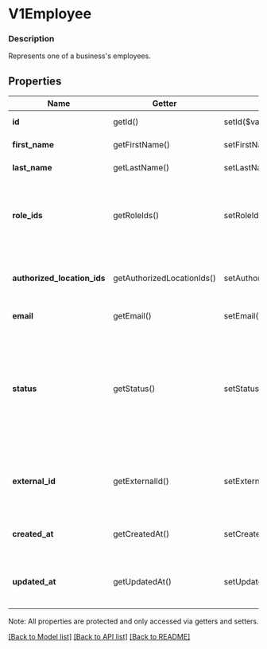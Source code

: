 # V1Employee

### Description

Represents one of a business's employees.

## Properties
Name | Getter | Setter | Type | Description | Notes
------------ | ------------- | ------------- | ------------- | ------------- | -------------
**id** | getId() | setId($value) | **string** | The employee&#39;s unique ID. | [optional] 
**first_name** | getFirstName() | setFirstName($value) | **string** | The employee&#39;s first name. | 
**last_name** | getLastName() | setLastName($value) | **string** | The employee&#39;s last name. | 
**role_ids** | getRoleIds() | setRoleIds($value) | **string[]** | The ids of the employee&#39;s associated roles. Currently, you can specify only one or zero roles per employee. | [optional] 
**authorized_location_ids** | getAuthorizedLocationIds() | setAuthorizedLocationIds($value) | **string[]** | The IDs of the locations the employee is allowed to clock in at. | [optional] 
**email** | getEmail() | setEmail($value) | **string** | The employee&#39;s email address. | [optional] 
**status** | getStatus() | setStatus($value) | **string** | CWhether the employee is ACTIVE or INACTIVE. Inactive employees cannot sign in to Square Register.Merchants update this field from the Square Dashboard. See [V1EmployeeStatus](#type-v1employeestatus) for possible values | [optional] 
**external_id** | getExternalId() | setExternalId($value) | **string** | An ID the merchant can set to associate the employee with an entity in another system. | [optional] 
**created_at** | getCreatedAt() | setCreatedAt($value) | **string** | The time when the employee entity was created, in ISO 8601 format. | [optional] 
**updated_at** | getUpdatedAt() | setUpdatedAt($value) | **string** | The time when the employee entity was most recently updated, in ISO 8601 format. | [optional] 

Note: All properties are protected and only accessed via getters and setters.

[[Back to Model list]](../../README.md#documentation-for-models) [[Back to API list]](../../README.md#documentation-for-api-endpoints) [[Back to README]](../../README.md)

